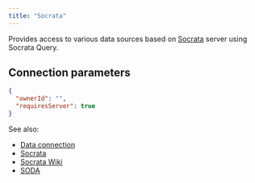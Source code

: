 ```yaml
---
title: "Socrata"
---
```


Provides access to various data sources based on [Socrata](https://www.tylertech.com/products/socrata)
server using Socrata Query.

## Connection parameters

```json
{
  "ownerId": "",
  "requiresServer": true
}
```

See also:

* [Data connection](../../access.md#data-connection)
* [Socrata](https://www.tylertech.com/products/socrata)
* [Socrata Wiki](https://en.wikipedia.org/wiki/Socrata)
* [SODA](https://dev.socrata.com/)
